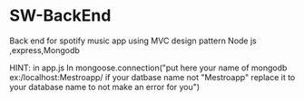 # SW-BackEnd
Back end for spotify music app using MVC design pattern Node js ,express,Mongodb

HINT: in app.js In mongoose.connection("put here your name of mongodb ex:/localhost:Mestroapp/   if your datbase name not "Mestroapp"  replace it to your database name to not make an error for you")
